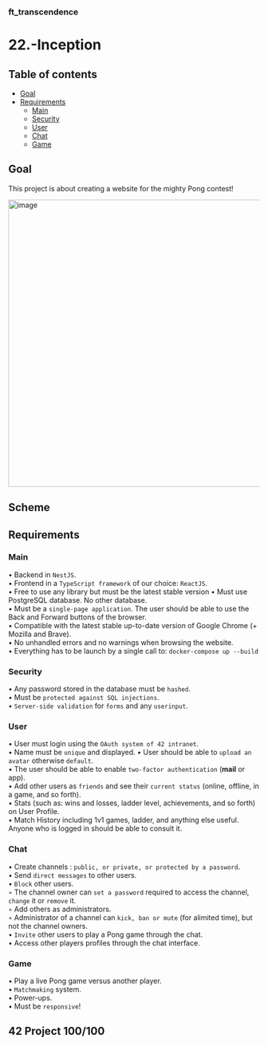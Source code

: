### ft_transcendence
# 22.-Inception

## Table of contents
* [Goal](#Goal)  
* [Requirements](#Requirements)
  * [Main](#main)
  * [Security](#Security)
  * [User](#User)
  * [Chat](#Chat)
  * [Game](#Game)

## Goal
This project is about creating a website for the mighty Pong contest!

<img width="576" alt="image" src="https://github.com/Abensett/24.-Ft_transcendence/assets/85625233/f2e80048-6223-4ed2-a38c-930273e81e62">

## Scheme

## Requirements
### Main
• Backend in `NestJS`.  
• Frontend in a `TypeScript framework` of our choice: `ReactJS`.  
• Free to use any library but must be the latest stable version
• Must use PostgreSQL database. No other database.  
• Must be a `single-page application`. The user should be able to use the Back and Forward buttons of the browser.  
• Compatible with the latest stable up-to-date version of Google Chrome (+ Mozilla and Brave).  
• No unhandled errors and no warnings when browsing the website.  
• Everything has to be launch by a single call to: `docker-compose up --build`

### Security
• Any password stored in the database must be `hashed`.  
• Must be `protected against SQL injections`.  
•  `Server-side validation` for `forms` and any `userinput`.  

### User
• User must login using the `OAuth system of 42 intranet`.  
• Name must be `unique` and displayed. 
• User should be able to `upload an avatar` otherwise `default`.  
• The user should be able to enable `two-factor authentication` (**mail** or app).  
• Add other users as `friends` and see their `current status` (online, offline, in a game, and so forth).   
• Stats (such as: wins and losses, ladder level, achievements, and so forth) on User Profile.  
• Match History including 1v1 games, ladder, and anything else useful. Anyone who is logged in should be able to consult it.  

### Chat 
• Create channels : `public, or private, or protected by a password`.  
• Send `direct messages` to other users.  
• `Block` other users.  
◦ The channel owner can `set a password` required to access the channel, `change`
it or `remove` it.  
◦ Add others as administrators.  
◦ Administrator of a channel can `kick, ban or mute` (for alimited time), but not the channel owners.  
• `Invite` other users to play a Pong game through the chat.  
• Access other players profiles through the chat interface.  

### Game
• Play a live Pong game versus another player.  
• `Matchmaking` system.  
• Power-ups.  
• Must be `responsive`!  
 

## 42 Project 100/100
